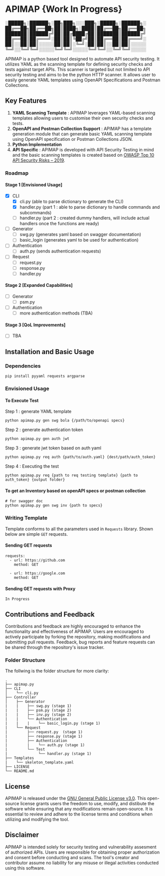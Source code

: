 # APIMAP {Work In Progress}

░█████╗░██████╗░██╗███╗░░░███╗░█████╗░██████╗░
██╔══██╗██╔══██╗██║████╗░████║██╔══██╗██╔══██╗
███████║██████╔╝██║██╔████╔██║███████║██████╔╝
██╔══██║██╔═══╝░██║██║╚██╔╝██║██╔══██║██╔═══╝░
██║░░██║██║░░░░░██║██║░╚═╝░██║██║░░██║██║░░░░░
╚═╝░░╚═╝╚═╝░░░░░╚═╝╚═╝░░░░░╚═╝╚═╝░░╚═╝╚═╝░░░░░

APIMAP is a python based tool designed to automate API security testing. It utilizes YAML as the scanning template for defining security checks and tests against target APIs. This scanner is targeted but not limited to API security testing and aims to be the python HTTP scanner. It allows user to easily generate YAML templates using OpenAPI Specifications and Postman Collections.

## Key Features
1. **YAML Scanning Template** : APIMAP leverages YAML-based scanning templates allowing users to customise their own security checks and tests.
2. **OpenAPI and Postman Collection Support** : APIMAP has a template generation module that can generate basic YAML scanning template using OpenAPI specification or Postman Collections JSON. 
3. **Python Implementation** 
4. **API Specific** : APIMAP is developed with API Security Testing in mind and the basic scanning templates is created based on [OWASP Top 10 API Security Risks – 2019](https://owasp.org/API-Security/editions/2019/en/0x11-t10/).

### Roadmap
#### Stage 1 [Envisioned Usage]
- [x] CLI 
   - [x] cli.py (able to parse dictionary to generate the CLI)
   - [x] handler.py (part 1 : able to parse dictionary to handle commands and subcommands)
   - [ ] handler.py (part 2 : created dummy handlers, will include actual handlers once the functions are ready)
- [ ] Generator
   - [ ] swg.py (generates yaml based on swagger documentation)
   - [ ] basic_login (generates yaml to be used for authentication)
- [ ] Authentication
   - [ ] auth.py (sends authentication requests)
- [ ] Request 
   - [ ] request.py
   - [ ] response.py
   - [ ] handler.py

#### Stage 2 [Expanded Capabilities]
- [ ] Generator
   - [ ] psm.py
- [ ] Authentication
   - [ ] more authentication methods (TBA)

#### Stage 3 [QoL Improvements]
- [ ] TBA

## Installation and Basic Usage
### Dependencies
```
pip install pyyaml requests argparse
```

### Envisioned Usage
#### To Execute Test
Step 1 : generate YAML template 

``` 
python apimap.py gen swg bola {/path/to/openapi specs}
```

Step 2 : generate authentication token

```
python apimap.py gen auth jwt 
```

Step 3 : generate jwt token based on auth yaml

```
python apimap.py req auth {path/to/auth.yaml} {dest/path/auth_token}
```

Step 4 : Executing the test 

```
python apimap.py req {path to req testing template} {path to auth_token} {output folder}
```

#### To get an Inventory based on openAPI specs or postman collection
```
# for swagger doc
python apimap.py gen swg inv {path to specs}
``` 

### Writing Template
Template conforms to all the parameters used in `Requests` library. Shown below are simple `GET` requests.
#### Sending GET requests
```
requests:
  - url: https://github.com
    method: GET

  - url: https://google.com
    method: GET
```

#### Sending GET requests with Proxy
```
In Progress
```

## Contributions and Feedback
Contributions and feedback are highly encouraged to enhance the functionality and effectiveness of APIMAP. Users are encouraged to actively participate by forking the repository, making modifications and submitting pull requests. Feedback, bug reports and feature requests can be shared through the repository's issue tracker. 

### Folder Structure
The follwing is the folder structure for more clarity:

```
.
├── apimap.py
├── CLI
│    └── cli.py
├── Controller            
│    ├── Generator
|    |    ├── swg.py (stage 1)
|    |    ├── psm.py (stage 2)
|    |    ├── inv.py (stage 2)
|    |    └── Authentication
|    |    |    └── basic_login.py (stage 1)     
|    └── Request        
|         ├── request.py  (stage 1)
|         ├── response.py (stage 1)    
|         ├── Authentication
|         |    └── auth.py (stage 1)   
|         └── Test
|              └── handler.py (stage 1) 
├── Templates
|    └── skeleton_template.yaml
├── LICENSE
└── README.md
```

## License
APIMAP is released under the [GNU General Public License v3.0](https://www.gnu.org/licenses/gpl-3.0.en.html). This open-source license grants users the freedom to use, modify, and distibute the software while ensuring that any modifications remain open-source. It is essential to review and adhere to the license terms and conditions when utilizing and modifying the tool.

## Disclaimer
APIMAP is intended solely for security testing and vulnerability assesment of authorized APIs. Users are responsible for obtaining proper authorization and consent before conducting and scans. The tool's creator and contributor assume no liability for any misuse or illegal activities conducted using this software.
